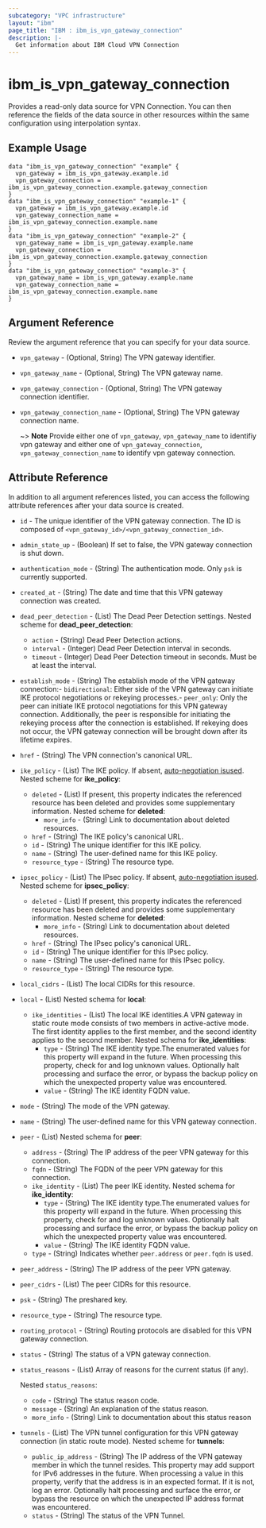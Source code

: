 ```yaml
---
subcategory: "VPC infrastructure"
layout: "ibm"
page_title: "IBM : ibm_is_vpn_gateway_connection"
description: |-
  Get information about IBM Cloud VPN Connection
---
```


# ibm_is_vpn_gateway_connection

Provides a read-only data source for VPN Connection. You can then reference the fields of the data source in other resources within the same configuration using interpolation syntax.

## Example Usage

```hcl
data "ibm_is_vpn_gateway_connection" "example" {
  vpn_gateway = ibm_is_vpn_gateway.example.id
  vpn_gateway_connection = ibm_is_vpn_gateway_connection.example.gateway_connection
}
data "ibm_is_vpn_gateway_connection" "example-1" {
  vpn_gateway = ibm_is_vpn_gateway.example.id
  vpn_gateway_connection_name = ibm_is_vpn_gateway_connection.example.name
}
data "ibm_is_vpn_gateway_connection" "example-2" {
  vpn_gateway_name = ibm_is_vpn_gateway.example.name
  vpn_gateway_connection = ibm_is_vpn_gateway_connection.example.gateway_connection
}
data "ibm_is_vpn_gateway_connection" "example-3" {
  vpn_gateway_name = ibm_is_vpn_gateway.example.name
  vpn_gateway_connection_name = ibm_is_vpn_gateway_connection.example.name
}
```

## Argument Reference

Review the argument reference that you can specify for your data source.

- `vpn_gateway` - (Optional, String) The VPN gateway identifier.
- `vpn_gateway_name` - (Optional, String) The VPN gateway name.
- `vpn_gateway_connection` - (Optional, String) The VPN gateway connection identifier.
- `vpn_gateway_connection_name` - (Optional, String) The VPN gateway connection name.

  ~> **Note** Provide either one of `vpn_gateway`, `vpn_gateway_name` to identifiy vpn gateway and either one of `vpn_gateway_connection`, `vpn_gateway_connection_name` to identify vpn gateway connection.

## Attribute Reference

In addition to all argument references listed, you can access the following attribute references after your data source is created.

- `id` - The unique identifier of the VPN gateway connection. The ID is composed of `<vpn_gateway_id>/<vpn_gateway_connection_id>`.
- `admin_state_up` - (Boolean) If set to false, the VPN gateway connection is shut down.

- `authentication_mode` - (String) The authentication mode. Only `psk` is currently supported.

- `created_at` - (String) The date and time that this VPN gateway connection was created.

- `dead_peer_detection` - (List) The Dead Peer Detection settings.
  Nested scheme for **dead_peer_detection**:
	- `action` - (String) Dead Peer Detection actions.
	- `interval` - (Integer) Dead Peer Detection interval in seconds.
	- `timeout` - (Integer) Dead Peer Detection timeout in seconds. Must be at least the interval.

- `establish_mode` - (String) The establish mode of the VPN gateway connection:- `bidirectional`: Either side of the VPN gateway can initiate IKE protocol   negotiations or rekeying processes.- `peer_only`: Only the peer can initiate IKE protocol negotiations for this VPN gateway   connection. Additionally, the peer is responsible for initiating the rekeying process   after the connection is established. If rekeying does not occur, the VPN gateway   connection will be brought down after its lifetime expires.

- `href` - (String) The VPN connection's canonical URL.

- `ike_policy` - (List) The IKE policy. If absent, [auto-negotiation isused](https://cloud.ibm.com/docs/vpc?topic=vpc-using-vpn&interface=ui#ike-auto-negotiation-phase-1).
  Nested scheme for **ike_policy**:
	- `deleted` - (List) If present, this property indicates the referenced resource has been deleted and provides some supplementary information.
	  Nested scheme for **deleted**:
		- `more_info` - (String) Link to documentation about deleted resources.
	- `href` - (String) The IKE policy's canonical URL.
	- `id` - (String) The unique identifier for this IKE policy.
	- `name` - (String) The user-defined name for this IKE policy.
	- `resource_type` - (String) The resource type.

- `ipsec_policy` - (List) The IPsec policy. If absent, [auto-negotiation isused](https://cloud.ibm.com/docs/vpc?topic=vpc-using-vpn&interface=ui#ipsec-auto-negotiation-phase-2).
  Nested scheme for **ipsec_policy**:
	- `deleted` - (List) If present, this property indicates the referenced resource has been deleted and provides some supplementary information.
	  Nested scheme for **deleted**:
		- `more_info` - (String) Link to documentation about deleted resources.
	- `href` - (String) The IPsec policy's canonical URL.
	- `id` - (String) The unique identifier for this IPsec policy.
	- `name` - (String) The user-defined name for this IPsec policy.
	- `resource_type` - (String) The resource type.

- `local_cidrs` - (List) The local CIDRs for this resource.

- `local` - (List) 
	Nested schema for **local**:
	- `ike_identities` - (List) The local IKE identities.A VPN gateway in static route mode consists of two members in active-active mode. The first identity applies to the first member, and the second identity applies to the second member.
		Nested schema for **ike_identities**:
		- `type` - (String) The IKE identity type.The enumerated values for this property will expand in the future. When processing this property, check for and log unknown values. Optionally halt processing and surface the error, or bypass the backup policy on which the unexpected property value was encountered.
		- `value` - (String) The IKE identity FQDN value.

- `mode` - (String) The mode of the VPN gateway.

- `name` - (String) The user-defined name for this VPN gateway connection.

- `peer` - (List) 
	Nested schema for **peer**:
	- `address` - (String) The IP address of the peer VPN gateway for this connection.
	- `fqdn` - (String) The FQDN of the peer VPN gateway for this connection.
	- `ike_identity` - (List) The peer IKE identity.
		Nested schema for **ike_identity**:
		- `type` - (String) The IKE identity type.The enumerated values for this property will expand in the future. When processing this property, check for and log unknown values. Optionally halt processing and surface the error, or bypass the backup policy on which the unexpected property value was encountered.
		- `value` - (String) The IKE identity FQDN value.
	- `type` - (String) Indicates whether `peer.address` or `peer.fqdn` is used.

- `peer_address` - (String) The IP address of the peer VPN gateway.

- `peer_cidrs` - (List) The peer CIDRs for this resource.

- `psk` - (String) The preshared key.

- `resource_type` - (String) The resource type.

- `routing_protocol` - (String) Routing protocols are disabled for this VPN gateway connection.

- `status` - (String) The status of a VPN gateway connection.

- `status_reasons` - (List) Array of reasons for the current status (if any).

  Nested `status_reasons`:
    - `code` - (String) The status reason code.
    - `message` - (String) An explanation of the status reason.
    - `more_info` - (String) Link to documentation about this status reason

- `tunnels` - (List) The VPN tunnel configuration for this VPN gateway connection (in static route mode).
  Nested scheme for **tunnels**:
	- `public_ip_address` - (String) The IP address of the VPN gateway member in which the tunnel resides. This property may add support for IPv6 addresses in the future. When processing a value in this property, verify that the address is in an expected format. If it is not, log an error. Optionally halt processing and surface the error, or bypass the resource on which the unexpected IP address format was encountered.
	- `status` - (String) The status of the VPN Tunnel.

